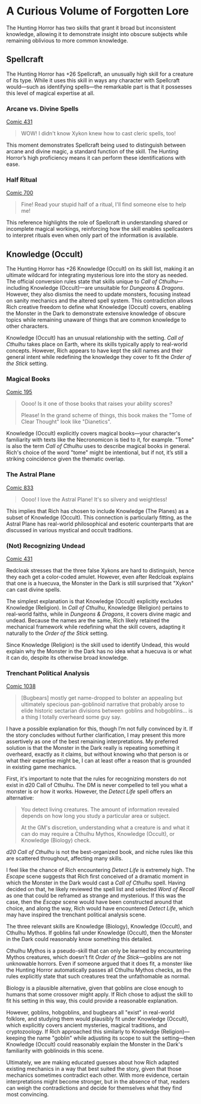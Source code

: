 # A Curious Volume of Forgotten Lore

The Hunting Horror has two skills that grant it broad but inconsistent knowledge, allowing it to demonstrate insight into obscure subjects while remaining oblivious to more common knowledge.

## Spellcraft

The Hunting Horror has +26 Spellcraft, an unusually high skill for a creature of its type. While it uses this skill in ways any character with Spellcraft would—such as identifying spells—the remarkable part is that it possesses this level of magical expertise at all.

### Arcane vs. Divine Spells

[Comic 431](https://www.giantitp.com/comics/oots0431.html)

> WOW! I didn't know Xykon knew how to cast cleric spells, too!

This moment demonstrates Spellcraft being used to distinguish between arcane and divine magic, a standard function of the skill. The Hunting Horror’s high proficiency means it can perform these identifications with ease.

### Half Ritual

[Comic 700](https://www.giantitp.com/comics/oots0700.html)

> Fine! Read your stupid half of a ritual, I'll find someone else to help me!

This reference highlights the role of Spellcraft in understanding shared or incomplete magical workings, reinforcing how the skill enables spellcasters to interpret rituals even when only part of the information is available.

## Knowledge (Occult)

The Hunting Horror has +26 Knowledge (Occult) on its skill list, making it an ultimate wildcard for integrating mysterious lore into the story as needed. The official conversion rules state that skills unique to *Call of Cthulhu*—including Knowledge (Occult)—are unsuitable for *Dungeons & Dragons*. However, they also dismiss the need to update monsters, focusing instead on sanity mechanics and the altered spell system. This contradiction allows Rich creative freedom to define what Knowledge (Occult) covers, enabling the Monster in the Dark to demonstrate extensive knowledge of obscure topics while remaining unaware of things that are common knowledge to other characters.

Knowledge (Occult) has an unusual relationship with the setting. *Call of Cthulhu* takes place on Earth, where its skills typically apply to real-world concepts. However, Rich appears to have kept the skill names and their general intent while redefining the knowledge they cover to fit the *Order of the Stick* setting.

### Magical Books

[Comic 195](https://www.giantitp.com/comics/oots0195.html)

> Oooo! Is it one of those books that raises your ability scores?
>
> Please! In the grand scheme of things, this book makes the "Tome of Clear Thought" look like "Dianetics".

Knowledge (Occult) explicitly covers magical books—your character's familiarity with texts like the Necronomicon is tied to it, for example. "Tome" is also the term *Call of Cthulhu* uses to describe magical books in general. Rich's choice of the word "tome" might be intentional, but if not, it’s still a striking coincidence given the thematic overlap.

### The Astral Plane

[Comic 833](https://www.giantitp.com/comics/oots0833.html)

> Oooo! I love the Astral Plane! It's so silvery and weightless!

This implies that Rich has chosen to include Knowledge (The Planes) as a subset of Knowledge (Occult). This connection is particularly fitting, as the Astral Plane has real-world philosophical and esoteric counterparts that are discussed in various mystical and occult traditions.

### (Not) Recognizing Undead

[Comic 431](https://www.giantitp.com/comics/oots0431.html)

Redcloak stresses that the three false Xykons are hard to distinguish, hence they each get a color-coded amulet. However, even after Redcloak explains that one is a huecuva, the Monster in the Dark is still surprised that "Xykon" can cast divine spells.

The simplest explanation is that Knowledge (Occult) explicitly excludes Knowledge (Religion). In *Call of Cthulhu*, Knowledge (Religion) pertains to real-world faiths, while in *Dungeons & Dragons*, it covers divine magic and undead. Because the names are the same, Rich likely retained the mechanical framework while redefining what the skill covers, adapting it naturally to the *Order of the Stick* setting.

Since Knowledge (Religion) is the skill used to identify Undead, this would explain why the Monster in the Dark has no idea what a huecuva is or what it can do, despite its otherwise broad knowledge.

### Trenchant Political Analysis

[Comic 1038](https://www.giantitp.com/comics/oots1038.html)

> [Bugbears] mostly get name-dropped to bolster an appealing but ultimately specious pan-goblinoid narrative that probably arose to elide historic sectarian divisions between goblins and hobgoblins... is a thing I totally overheard some guy say.

I have a possible explanation for this, though I’m not fully convinced by it. If the story concludes without further clarification, I may present this more assertively as one of the best remaining interpretations. My preferred solution is that the Monster in the Dark really is repeating something it overheard, exactly as it claims, but without knowing who that person is or what their expertise might be, I can at least offer a reason that is grounded in existing game mechanics.

First, it's important to note that the rules for recognizing monsters do not exist in d20 Call of Cthulhu. The DM is never compelled to tell you what a monster is or how it works. However, the *Detect Life* spell offers an alternative:

> You detect living creatures. The amount of information revealed depends on how long you study a particular area or subject.
>
> At the GM's discretion, understanding what a creature is and what it can do may require a Cthulhu Mythos, Knowledge (Occult), or Knowledge (Biology) check.

*d20 Call of Cthulhu* is not the best-organized book, and niche rules like this are scattered throughout, affecting many skills.

I feel like the chance of Rich encountering *Detect Life* is extremely high. The *Escape* scene suggests that Rich first conceived of a dramatic moment in which the Monster in the Dark would cast a *Call of Cthulhu* spell. Having decided on that, he likely reviewed the spell list and selected *Word of Recall* as one that could be reframed as strange and mysterious. If this was the case, then the *Escape* scene would have been constructed around that choice, and along the way, Rich would have encountered *Detect Life*, which may have inspired the trenchant political analysis scene. &#x20;

The three relevant skills are Knowledge (Biology), Knowledge (Occult), and Cthulhu Mythos. If goblins fall under Knowledge (Occult), then the Monster in the Dark could reasonably know something this detailed.

Cthulhu Mythos is a pseudo-skill that can only be learned by encountering Mythos creatures, which doesn’t fit *Order of the Stick*—goblins are not unknowable horrors. Even if someone argued that it does fit, a monster like the Hunting Horror automatically passes all Cthulhu Mythos checks, as the rules explicitly state that such creatures treat the unfathomable as normal.

Biology is a plausible alternative, given that goblins are close enough to humans that some crossover might apply. If Rich chose to adjust the skill to fit his setting in this way, this could provide a reasonable explanation.

However, goblins, hobgoblins, and bugbears all "exist" in real-world folklore, and studying them would plausibly fit under Knowledge (Occult), which explicitly covers ancient mysteries, magical traditions, and cryptozoology. If Rich approached this similarly to Knowledge (Religion)—keeping the name "goblin" while adjusting its scope to suit the setting—then Knowledge (Occult) could reasonably explain the Monster in the Dark's familiarity with goblinoids in this scene.

Ultimately, we are making educated guesses about how Rich adapted existing mechanics in a way that best suited the story, given that those mechanics sometimes contradict each other. With more evidence, certain interpretations might become stronger, but in the absence of that, readers can weigh the contradictions and decide for themselves what they find most convincing.
